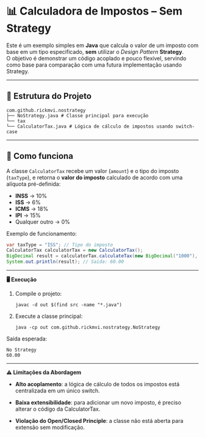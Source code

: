 # 📊 Calculadora de Impostos – Sem Strategy

Este é um exemplo simples em **Java** que calcula o valor de um imposto com base em um tipo especificado, **sem** utilizar o *Design Pattern* **Strategy**.  
O objetivo é demonstrar um código acoplado e pouco flexível, servindo como base para comparação com uma futura implementação usando Strategy.

---

## 📂 Estrutura do Projeto

    com.github.rickmvi.nostrategy
    ├── NoStrategy.java # Classe principal para execução
    └── tax
    └── CalculatorTax.java # Lógica de cálculo de impostos usando switch-case


---

## 🚀 Como funciona

A classe `CalculatorTax` recebe um valor (`amount`) e o tipo do imposto (`taxType`), e retorna o **valor do imposto** calculado de acordo com uma alíquota pré-definida:

- **INSS** → 10%
- **ISS** → 6%
- **ICMS** → 18%
- **IPI** → 15%
- Qualquer outro → 0%

Exemplo de funcionamento:

```java
var taxType = "ISS"; // Tipo do imposto
CalculatorTax calculatorTax = new CalculatorTax();
BigDecimal result = calculatorTax.calculateTax(new BigDecimal("1000"), taxType);
System.out.println(result); // Saída: 60.00
```
---
**🖥 Execução**

1. Compile o projeto:

       javac -d out $(find src -name "*.java")

2. Execute a classe principal:

       java -cp out com.github.rickmvi.nostrategy.NoStrategy

Saída esperada:

    No Strategy
    60.00

___

**⚠ Limitações da Abordagem**

* **Alto acoplamento**: a lógica de cálculo de todos os impostos está centralizada em um único switch.

* **Baixa extensibilidade**: para adicionar um novo imposto, é preciso alterar o código da CalculatorTax.

* **Violação do Open/Closed Principle**: a classe não está aberta para extensão sem modificação.
